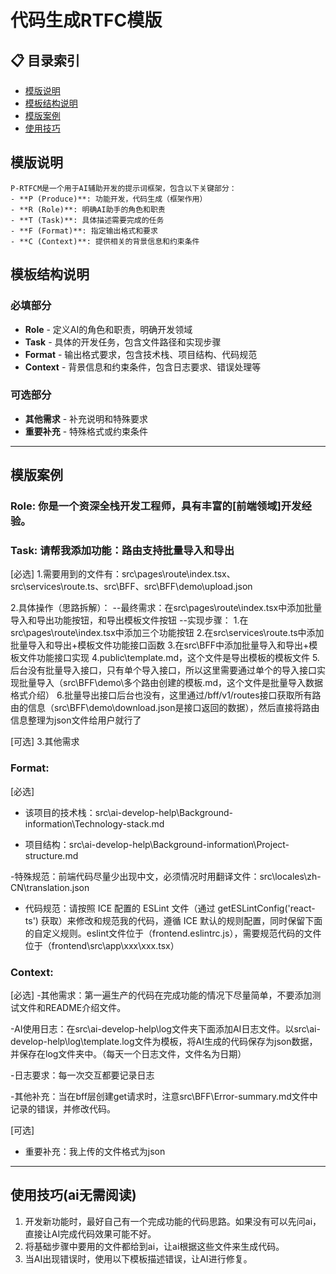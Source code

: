 # 代码生成RTFC模版

## 📋 目录索引
- [模版说明](#模版说明)
- [模板结构说明](#模板结构说明)
- [模版案例](#模版案例)
- [使用技巧](#使用技巧-ai无需阅读)

## 模版说明
```
P-RTFCM是一个用于AI辅助开发的提示词框架，包含以下关键部分：
- **P (Produce)**: 功能开发，代码生成（框架作用）
- **R (Role)**: 明确AI助手的角色和职责
- **T (Task)**: 具体描述需要完成的任务
- **F (Format)**: 指定输出格式和要求
- **C (Context)**: 提供相关的背景信息和约束条件
```

## 模板结构说明

### 必填部分
- **Role** - 定义AI的角色和职责，明确开发领域
- **Task** - 具体的开发任务，包含文件路径和实现步骤
- **Format** - 输出格式要求，包含技术栈、项目结构、代码规范
- **Context** - 背景信息和约束条件，包含日志要求、错误处理等

### 可选部分
- **其他需求** - 补充说明和特殊要求
- **重要补充** - 特殊格式或约束条件
---

## 模版案例

### Role: 你是一个资深全栈开发工程师，具有丰富的[前端领域]开发经验。

### Task: 请帮我添加功能：路由支持批量导入和导出
[必选]
1.需要用到的文件有：src\pages\route\index.tsx、src\services\route.ts、src\BFF、src\BFF\demo\upload.json

2.具体操作（思路拆解）：
--最终需求：在src\pages\route\index.tsx中添加批量导入和导出功能按钮，和导出模板文件按钮
--实现步骤：
    1.在src\pages\route\index.tsx中添加三个功能按钮
    2.在src\services\route.ts中添加批量导入和导出+模板文件功能接口函数
    3.在src\BFF中添加批量导入和导出+模板文件功能接口实现
    4.public\template.md，这个文件是导出模板的模板文件
    5.后台没有批量导入接口，只有单个导入接口，所以这里需要通过单个的导入接口实现批量导入（src\BFF\demo\多个路由创建的模板.md，这个文件是批量导入数据格式介绍）
    6.批量导出接口后台也没有，这里通过/bff/v1/routes接口获取所有路由的信息（src\BFF\demo\download.json是接口返回的数据），然后直接将路由信息整理为json文件给用户就行了

[可选]
3.其他需求


### Format: 
[必选]
- 该项目的技术栈：src\ai-develop-help\Background-information\Technology-stack.md

- 项目结构：src\ai-develop-help\Background-information\Project-structure.md

-特殊规范：前端代码尽量少出现中文，必须情况时用翻译文件：src\locales\zh-CN\translation.json

- 代码规范：请按照 ICE 配置的 ESLint 文件（通过 getESLintConfig('react-ts') 获取）来修改和规范我的代码，遵循 ICE 默认的规则配置，同时保留下面的自定义规则。eslint文件位于（frontend\.eslintrc.js），需要规范代码的文件位于（frontend\src\app\xxx\xxx.tsx）


### Context: 
[必选]
-其他需求：第一遍生产的代码在完成功能的情况下尽量简单，不要添加测试文件和README介绍文件。

-AI使用日志：在src\ai-develop-help\log文件夹下面添加AI日志文件。以src\ai-develop-help\log\template.log文件为模板，将AI生成的代码保存为json数据，并保存在log文件夹中。（每天一个日志文件，文件名为日期）

-日志要求：每一次交互都要记录日志

-其他补充：当在bff层创建get请求时，注意src\BFF\Error-summary.md文件中记录的错误，并修改代码。

[可选]
- 重要补充：我上传的文件格式为json
---

## 使用技巧(ai无需阅读)
1. 开发新功能时，最好自己有一个完成功能的代码思路。如果没有可以先问ai，直接让AI完成代码效果可能不好。
2. 将基础步骤中要用的文件都给到ai，让ai根据这些文件来生成代码。
3. 当AI出现错误时，使用以下模板描述错误，让AI进行修复。